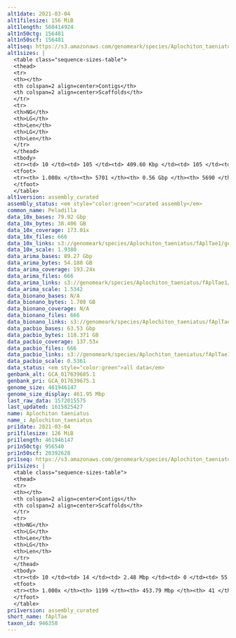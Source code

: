 ```yaml
---
alt1date: 2021-03-04
alt1filesize: 156 MiB
alt1length: 560414924
alt1n50ctg: 156481
alt1n50scf: 156481
alt1seq: https://s3.amazonaws.com/genomeark/species/Aplochiton_taeniatus/fAplTae1/assembly_curated/fAplTae1.alt.cur.20210304.fasta.gz
alt1sizes: |
  <table class="sequence-sizes-table">
  <thead>
  <tr>
  <th></th>
  <th colspan=2 align=center>Contigs</th>
  <th colspan=2 align=center>Scaffolds</th>
  </tr>
  <tr>
  <th>NG</th>
  <th>LG</th>
  <th>Len</th>
  <th>LG</th>
  <th>Len</th>
  </tr>
  </thead>
  <tbody>
  <tr><td> 10 </td><td> 105 </td><td> 409.60 Kbp </td><td> 105 </td><td> 409.60 Kbp </td></tr>  <tr><td> 20 </td><td> 268 </td><td> 299.35 Kbp </td><td> 268 </td><td> 299.35 Kbp </td></tr>  <tr><td> 30 </td><td> 482 </td><td> 230.93 Kbp </td><td> 482 </td><td> 230.93 Kbp </td></tr>  <tr><td> 40 </td><td> 749 </td><td> 191.36 Kbp </td><td> 749 </td><td> 191.36 Kbp </td></tr>  <tr style="background-color:#cccccc;"><td> 50 </td><td> 1074 </td><td> 156.48 Kbp </td><td> 1074 </td><td> 156.48 Kbp </td></tr>  <tr><td> 60 </td><td> 1470 </td><td> 128.69 Kbp </td><td> 1470 </td><td> 128.69 Kbp </td></tr>  <tr><td> 70 </td><td> 1958 </td><td> 101.07 Kbp </td><td> 1958 </td><td> 101.07 Kbp </td></tr>  <tr><td> 80 </td><td> 2596 </td><td> 74.91 Kbp </td><td> 2596 </td><td> 74.91 Kbp </td></tr>  <tr><td> 90 </td><td> 3527 </td><td> 46.97 Kbp </td><td> 3527 </td><td> 46.99 Kbp </td></tr>  <tr><td> 100 </td><td> 5700 </td><td> 271  bp </td><td> 5689 </td><td> 271  bp </td></tr>  </tbody>
  <tfoot>
  <tr><th> 1.000x </th><th> 5701 </th><th> 0.56 Gbp </th><th> 5690 </th><th> 0.56 Gbp </th></tr>
  </tfoot>
  </table>
alt1version: assembly_curated
assembly_status: <em style="color:green">curated assembly</em>
common_name: Peladilla
data_10x_bases: 79.92 Gbp
data_10x_bytes: 38.406 GB
data_10x_coverage: 173.01x
data_10x_files: 666
data_10x_links: s3://genomeark/species/Aplochiton_taeniatus/fAplTae1/genomic_data/10x/<br>
data_10x_scale: 1.9380
data_arima_bases: 89.27 Gbp
data_arima_bytes: 54.188 GB
data_arima_coverage: 193.24x
data_arima_files: 666
data_arima_links: s3://genomeark/species/Aplochiton_taeniatus/fAplTae1/genomic_data/arima/<br>
data_arima_scale: 1.5342
data_bionano_bases: N/A
data_bionano_bytes: 1.708 GB
data_bionano_coverage: N/A
data_bionano_files: 666
data_bionano_links: s3://genomeark/species/Aplochiton_taeniatus/fAplTae1/genomic_data/bionano/<br>
data_pacbio_bases: 63.53 Gbp
data_pacbio_bytes: 110.371 GB
data_pacbio_coverage: 137.53x
data_pacbio_files: 666
data_pacbio_links: s3://genomeark/species/Aplochiton_taeniatus/fAplTae1/genomic_data/pacbio/<br>
data_pacbio_scale: 0.5361
data_status: <em style="color:green">all data</em>
genbank_alt: GCA_017639685.1
genbank_pri: GCA_017639675.1
genome_size: 461946147
genome_size_display: 461.95 Mbp
last_raw_data: 1572015575
last_updated: 1615825427
name: Aplochiton taeniatus
name_: Aplochiton_taeniatus
pri1date: 2021-03-04
pri1filesize: 126 MiB
pri1length: 461946147
pri1n50ctg: 956540
pri1n50scf: 20392628
pri1seq: https://s3.amazonaws.com/genomeark/species/Aplochiton_taeniatus/fAplTae1/assembly_curated/fAplTae1.pri.cur.20210304.fasta.gz
pri1sizes: |
  <table class="sequence-sizes-table">
  <thead>
  <tr>
  <th></th>
  <th colspan=2 align=center>Contigs</th>
  <th colspan=2 align=center>Scaffolds</th>
  </tr>
  <tr>
  <th>NG</th>
  <th>LG</th>
  <th>Len</th>
  <th>LG</th>
  <th>Len</th>
  </tr>
  </thead>
  <tbody>
  <tr><td> 10 </td><td> 14 </td><td> 2.48 Mbp </td><td> 0 </td><td> 55.69 Mbp </td></tr>  <tr><td> 20 </td><td> 37 </td><td> 1.71 Mbp </td><td> 1 </td><td> 45.01 Mbp </td></tr>  <tr><td> 30 </td><td> 65 </td><td> 1.44 Mbp </td><td> 3 </td><td> 22.95 Mbp </td></tr>  <tr><td> 40 </td><td> 101 </td><td> 1.16 Mbp </td><td> 5 </td><td> 21.74 Mbp </td></tr>  <tr style="background-color:#cccccc;"><td> 50 </td><td> 144 </td><td style="background-color:#ff8888;"> 0.96 Mbp </td><td> 7 </td><td style="background-color:#88ff88;"> 20.39 Mbp </td></tr>  <tr><td> 60 </td><td> 201 </td><td> 0.72 Mbp </td><td> 9 </td><td> 20.03 Mbp </td></tr>  <tr><td> 70 </td><td> 273 </td><td> 0.55 Mbp </td><td> 11 </td><td> 19.65 Mbp </td></tr>  <tr><td> 80 </td><td> 374 </td><td> 347.78 Kbp </td><td> 14 </td><td> 18.48 Mbp </td></tr>  <tr><td> 90 </td><td> 551 </td><td> 182.99 Kbp </td><td> 17 </td><td> 16.49 Mbp </td></tr>  <tr><td> 100 </td><td> 1198 </td><td> 682  bp </td><td> 40 </td><td> 11.24 Kbp </td></tr>  </tbody>
  <tfoot>
  <tr><th> 1.000x </th><th> 1199 </th><th> 453.79 Mbp </th><th> 41 </th><th> 461.95 Mbp </th></tr>
  </tfoot>
  </table>
pri1version: assembly_curated
short_name: fAplTae
taxon_id: 946358
---
```

